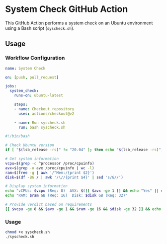 # System Check GitHub Action

This GitHub Action performs a system check on an Ubuntu environment using a Bash script (`syscheck.sh`).

## Usage

### Workflow Configuration

```yaml
name: System Check

on: [push, pull_request]

jobs:
  system_check:
    runs-on: ubuntu-latest

    steps:
    - name: Checkout repository
      uses: actions/checkout@v2

    - name: Run syscheck.sh
      run: bash syscheck.sh 
```

```bash
#!/bin/bash

# Check Ubuntu version
if [ "$(lsb_release -rs)" != "20.04" ]; then echo "$(lsb_release -rs)"; fi

# Get system information
vcpu=$(grep -c ^processor /proc/cpuinfo)
avx=$(grep -o avx /proc/cpuinfo | wc -l)
ram=$(free -g | awk '/^Mem:/{print $2}')
disk=$(df -BG / | awk '/\//{print $4}' | sed 's/G//')

# Display system information
echo "vCPUs: $vcpu (Req: 8)  AVX: $([[ $avx -ge 1 ]] && echo "Yes" || echo "No")"
echo "RAM: $ram GB (Req: 16)  Disk: $disk GB (Req: 32)"

# Provide verdict based on requirements
[[ $vcpu -ge 8 && $avx -ge 1 && $ram -ge 16 && $disk -ge 32 ]] && echo "VERDICT: PASSED" || echo "VERDICT: FAILED"
```
### Usage
```bash
chmod +x syscheck.sh
./syscheck.sh
```
